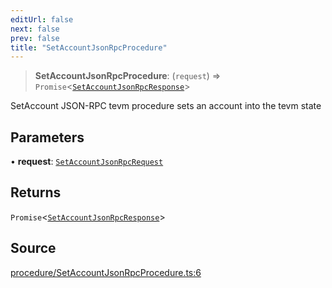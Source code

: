 ```yaml
---
editUrl: false
next: false
prev: false
title: "SetAccountJsonRpcProcedure"
---
```


> **SetAccountJsonRpcProcedure**: (`request`) => `Promise`\<[`SetAccountJsonRpcResponse`](/reference/tevm/procedures-types/type-aliases/setaccountjsonrpcresponse/)\>

SetAccount JSON-RPC tevm procedure sets an account into the tevm state

## Parameters

• **request**: [`SetAccountJsonRpcRequest`](/reference/tevm/procedures-types/type-aliases/setaccountjsonrpcrequest/)

## Returns

`Promise`\<[`SetAccountJsonRpcResponse`](/reference/tevm/procedures-types/type-aliases/setaccountjsonrpcresponse/)\>

## Source

[procedure/SetAccountJsonRpcProcedure.ts:6](https://github.com/evmts/tevm-monorepo/blob/main/packages/procedures-types/src/procedure/SetAccountJsonRpcProcedure.ts#L6)
